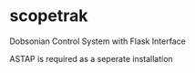 # scopetrak
Dobsonian Control System with Flask Interface

ASTAP is required as a seperate installation
